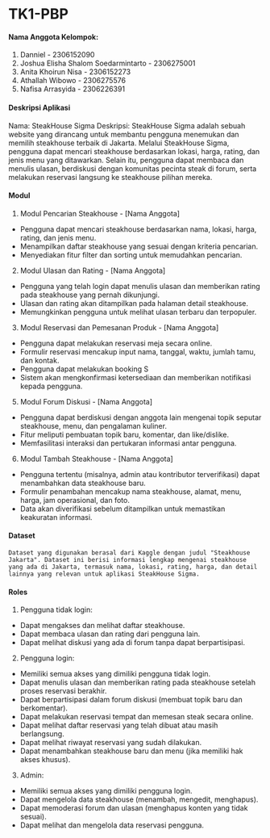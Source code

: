 # TK1-PBP

#### Nama Anggota Kelompok:
1. Danniel - 2306152090
2. Joshua Elisha Shalom Soedarmintarto - 2306275001
3. Anita Khoirun Nisa - 2306152273
4. Athallah Wibowo - 2306275576
5. Nafisa Arrasyida - 2306226391

#### Deskripsi Aplikasi 
Nama: SteakHouse Sigma
Deskripsi: SteakHouse Sigma adalah sebuah website yang dirancang untuk membantu pengguna menemukan dan memilih steakhouse terbaik di Jakarta. Melalui SteakHouse Sigma, pengguna dapat mencari steakhouse berdasarkan lokasi, harga, rating, dan jenis menu yang ditawarkan. Selain itu, pengguna dapat membaca dan menulis ulasan, berdiskusi dengan komunitas pecinta steak di forum, serta melakukan reservasi langsung ke steakhouse pilihan mereka.

#### Modul
1. Modul Pencarian Steakhouse - [Nama Anggota]
- Pengguna dapat mencari steakhouse berdasarkan nama, lokasi, harga, rating, dan jenis menu.
- Menampilkan daftar steakhouse yang sesuai dengan kriteria pencarian.
- Menyediakan fitur filter dan sorting untuk memudahkan pencarian.

2. Modul Ulasan dan Rating - [Nama Anggota]
- Pengguna yang telah login dapat menulis ulasan dan memberikan rating pada steakhouse yang pernah dikunjungi.
- Ulasan dan rating akan ditampilkan pada halaman detail steakhouse.
- Memungkinkan pengguna untuk melihat ulasan terbaru dan terpopuler.

3. Modul Reservasi dan Pemesanan Produk - [Nama Anggota]
- Pengguna dapat melakukan reservasi meja secara online.
- Formulir reservasi mencakup input nama, tanggal, waktu, jumlah tamu, dan kontak.
- Pengguna dapat melakukan booking S
- Sistem akan mengkonfirmasi ketersediaan dan memberikan notifikasi kepada pengguna.

5. Modul Forum Diskusi - [Nama Anggota]
- Pengguna dapat berdiskusi dengan anggota lain mengenai topik seputar steakhouse, menu, dan pengalaman kuliner.
- Fitur meliputi pembuatan topik baru, komentar, dan like/dislike.
- Memfasilitasi interaksi dan pertukaran informasi antar pengguna.

6. Modul Tambah Steakhouse - [Nama Anggota]
- Pengguna tertentu (misalnya, admin atau kontributor terverifikasi) dapat menambahkan data steakhouse baru.
- Formulir penambahan mencakup nama steakhouse, alamat, menu, harga, jam operasional, dan foto.
- Data akan diverifikasi sebelum ditampilkan untuk memastikan keakuratan informasi.

#### Dataset
```
Dataset yang digunakan berasal dari Kaggle dengan judul "Steakhouse Jakarta". Dataset ini berisi informasi lengkap mengenai steakhouse yang ada di Jakarta, termasuk nama, lokasi, rating, harga, dan detail lainnya yang relevan untuk aplikasi SteakHouse Sigma.
```

#### Roles
1. Pengguna tidak login:
- Dapat mengakses dan melihat daftar steakhouse.
- Dapat membaca ulasan dan rating dari pengguna lain.
- Dapat melihat diskusi yang ada di forum tanpa dapat berpartisipasi.

2. Pengguna login:
- Memiliki semua akses yang dimiliki pengguna tidak login.
- Dapat menulis ulasan dan memberikan rating pada steakhouse setelah proses reservasi berakhir.
- Dapat berpartisipasi dalam forum diskusi (membuat topik baru dan berkomentar).
- Dapat melakukan reservasi tempat dan memesan steak secara online.
- Dapat melihat daftar reservasi yang telah dibuat atau masih berlangsung.
- Dapat melihat riwayat reservasi yang sudah dilakukan.
- Dapat menambahkan steakhouse baru dan menu (jika memiliki hak akses khusus).

3. Admin:
- Memiliki semua akses yang dimiliki pengguna login.
- Dapat mengelola data steakhouse (menambah, mengedit, menghapus).
- Dapat memoderasi forum dan ulasan (menghapus konten yang tidak sesuai).
- Dapat melihat dan mengelola data reservasi pengguna.
